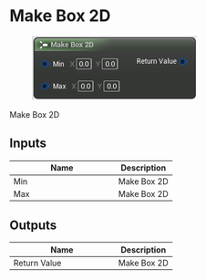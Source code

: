 # Make Box 2D

<div align="left" data-full-width="false"><figure><img src="../../../../.gitbook/assets/make_box_2d.png" alt=""><figcaption></figcaption></figure></div>

Make Box 2D

## Inputs

<table><thead><tr><th width="170">Name</th><th>Description</th></tr></thead><tbody><tr><td>Min</td><td>Make Box 2D</td></tr><tr><td>Max</td><td>Make Box 2D</td></tr></tbody></table>

## Outputs

<table><thead><tr><th width="170">Name</th><th>Description</th></tr></thead><tbody><tr><td>Return Value</td><td>Make Box 2D</td></tr></tbody></table>
